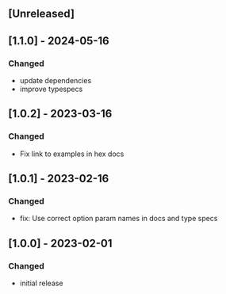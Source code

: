 ## [Unreleased]

## [1.1.0] - 2024-05-16
### Changed
- update dependencies
- improve typespecs

## [1.0.2] - 2023-03-16
### Changed
- Fix link to examples in hex docs

## [1.0.1] - 2023-02-16
### Changed
- fix: Use correct option param names in docs and type specs

## [1.0.0] - 2023-02-01
### Changed
- initial release
